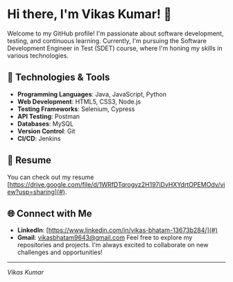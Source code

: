 # Hi there, I'm Vikas Kumar! 👋

Welcome to my GitHub profile! I'm passionate about software development, testing, and continuous learning. Currently, I'm pursuing the Software Development Engineer in Test (SDET) course, where I'm honing my skills in various technologies.

## 🔧 Technologies & Tools
- **Programming Languages**: Java, JavaScript, Python
- **Web Development**: HTML5, CSS3, Node.js
- **Testing Frameworks**: Selenium, Cypress
- **API Testing**: Postman
- **Databases**: MySQL
- **Version Control**: Git
- **CI/CD**: Jenkins

## 📄 Resume
You can check out my resume [https://drive.google.com/file/d/1WRfDTqrogyz2H197iDyHXYdrtOPEMOdv/view?usp=sharing](#).

## 🌐 Connect with Me
- **LinkedIn**: [https://www.linkedin.com/in/vikas-bhatam-13673b284/](#)
- **Gmail**: [vikasbhatam9643@gmail.com](#)
Feel free to explore my repositories and projects. I'm always excited to collaborate on new challenges and opportunities!

---
_Vikas Kumar_

